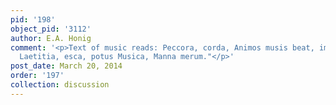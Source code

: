 ```yaml
---
pid: '198'
object_pid: '3112'
author: E.A. Honig
comment: '<p>Text of music reads: Peccora, corda, Animos musis beat, imbuit, auget
  Laetitia, esca, potus Musica, Manna merum."</p>'
post_date: March 20, 2014
order: '197'
collection: discussion
---
```

